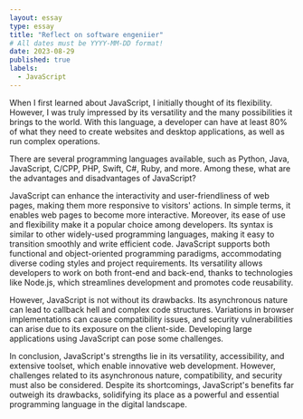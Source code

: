 ```yaml
---
layout: essay
type: essay
title: "Reflect on software engeniier"
# All dates must be YYYY-MM-DD format!
date: 2023-08-29
published: true
labels:
  - JavaScript
---
```


When I first learned about JavaScript, I initially thought of its flexibility. However, I was truly impressed by its versatility and the many possibilities it brings to the world. With this language, a developer can have at least 80% of what they need to create websites and desktop applications, as well as run complex operations.

There are several programming languages available, such as Python, Java, JavaScript, C/CPP, PHP, Swift, C#, Ruby, and more. Among these, what are the advantages and disadvantages of JavaScript?

JavaScript can enhance the interactivity and user-friendliness of web pages, making them more responsive to visitors' actions. In simple terms, it enables web pages to become more interactive. Moreover, its ease of use and flexibility make it a popular choice among developers. Its syntax is similar to other widely-used programming languages, making it easy to transition smoothly and write efficient code. JavaScript supports both functional and object-oriented programming paradigms, accommodating diverse coding styles and project requirements. Its versatility allows developers to work on both front-end and back-end, thanks to technologies like Node.js, which streamlines development and promotes code reusability.

However, JavaScript is not without its drawbacks. Its asynchronous nature can lead to callback hell and complex code structures. Variations in browser implementations can cause compatibility issues, and security vulnerabilities can arise due to its exposure on the client-side. Developing large applications using JavaScript can pose some challenges.

In conclusion, JavaScript's strengths lie in its versatility, accessibility, and extensive toolset, which enable innovative web development. However, challenges related to its asynchronous nature, compatibility, and security must also be considered. Despite its shortcomings, JavaScript's benefits far outweigh its drawbacks, solidifying its place as a powerful and essential programming language in the digital landscape.

